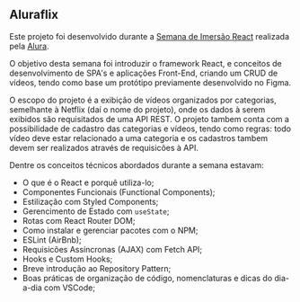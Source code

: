 ## Aluraflix

Este projeto foi desenvolvido durante a [Semana de Imersão React](https://www.alura.com.br/imersao-react/) realizada pela [Alura](https://www.alura.com.br/). 

O objetivo desta semana foi introduzir o framework React, e conceitos de desenvolvimento de SPA's e aplicações Front-End, criando um CRUD de vídeos, tendo como base um protótipo previamente desenvolvido no Figma. 

O escopo do projeto é a exibição de vídeos organizados por categorias, semelhante à Netflix (daí o nome do projeto), onde os dados à serem exibidos são requisitados de uma API REST. O projeto tambem conta com a possibilidade de cadastro das categorias e vídeos, tendo como regras: todo vídeo deve estar relacionado a uma categoria e os cadastros tambem devem ser realizados através de requisicões à API. 

Dentre os conceitos técnicos abordados durante a semana estavam: 
* O que é o React e porquê utiliza-lo;
* Componentes Funcionais (Functional Components);
* Estilização com Styled Components;
* Gerencimento de Estado com ```useState```;
* Rotas com React Router DOM;
* Como instalar e gerenciar pacotes com o NPM;
* ESLint (AirBnb);
* Requisicões Assíncronas (AJAX) com Fetch API;
* Hooks e Custom Hooks;
* Breve introdução ao Repository Pattern;
* Boas práticas de organização de código, nomenclaturas e dicas do dia-a-dia com VSCode;
